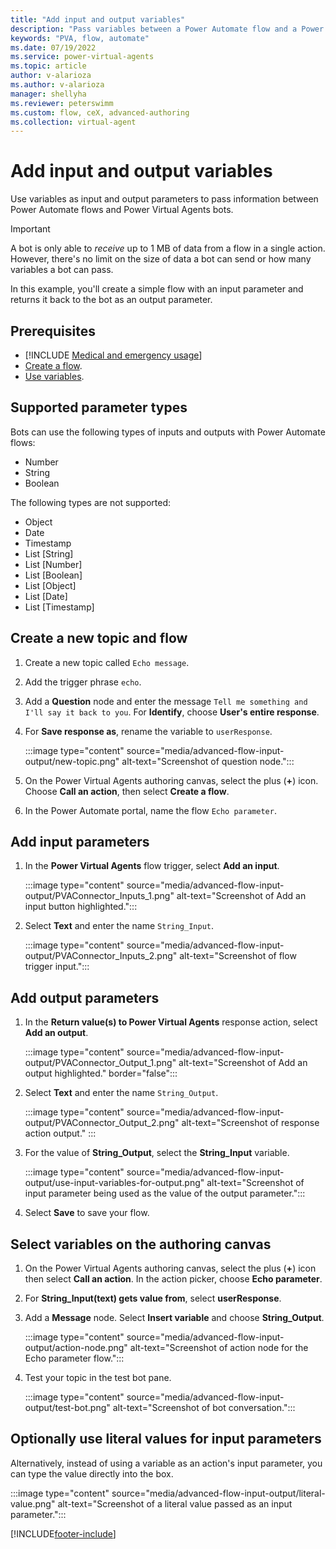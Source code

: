 ```yaml
---
title: "Add input and output variables"
description: "Pass variables between a Power Automate flow and a Power Virtual Agents bot."
keywords: "PVA, flow, automate"
ms.date: 07/19/2022
ms.service: power-virtual-agents
ms.topic: article
author: v-alarioza
ms.author: v-alarioza
manager: shellyha
ms.reviewer: peterswimm
ms.custom: flow, ceX, advanced-authoring
ms.collection: virtual-agent
---
```


# Add input and output variables

Use variables as input and output parameters to pass information between Power Automate flows and Power Virtual Agents bots.

> [!IMPORTANT]
> A bot is only able to _receive_ up to 1 MB of data from a flow in a single action. However, there's no limit on the size of data a bot can send or how many variables a bot can pass.

In this example, you'll create a simple flow with an input parameter and returns it back to the bot as an output parameter.

## Prerequisites

- [!INCLUDE [Medical and emergency usage](includes/pva-usage-limitations.md)]
- [Create a flow](advanced-flow-create.md).
- [Use variables](authoring-variables.md).

## Supported parameter types

Bots can use the following types of inputs and outputs with Power Automate flows:

- Number
- String
- Boolean

The following types are not supported:

- Object
- Date
- Timestamp
- List [String]
- List [Number]
- List [Boolean]
- List [Object]
- List [Date]
- List [Timestamp]

## Create a new topic and flow

1. Create a new topic called `Echo message`.

1. Add the trigger phrase `echo`.

1. Add a **Question** node and enter the message `Tell me something and I'll say it back to you`. For **Identify**, choose **User's entire response**.

1. For **Save response as**, rename the variable to `userResponse`.

    :::image type="content" source="media/advanced-flow-input-output/new-topic.png" alt-text="Screenshot of question node.":::

1. On the Power Virtual Agents authoring canvas, select the plus (**+**) icon. Choose **Call an action**, then select **Create a flow**.

1. In the Power Automate portal, name the flow `Echo parameter`.

## Add input parameters

1. In the **Power Virtual Agents** flow trigger, select **Add an input**.

    :::image type="content" source="media/advanced-flow-input-output/PVAConnector_Inputs_1.png" alt-text="Screenshot of Add an input button highlighted.":::

1. Select **Text** and enter the name `String_Input`.

    :::image type="content" source="media/advanced-flow-input-output/PVAConnector_Inputs_2.png" alt-text="Screenshot of flow trigger input.":::

## Add output parameters

1. In the **Return value(s) to Power Virtual Agents** response action, select **Add an output**.

    :::image type="content" source="media/advanced-flow-input-output/PVAConnector_Output_1.png" alt-text="Screenshot of Add an output highlighted." border="false":::

1. Select **Text** and enter the name `String_Output`.

    :::image type="content" source="media/advanced-flow-input-output/PVAConnector_Output_2.png" alt-text="Screenshot of response action output." :::

1. For the value of **String_Output**, select the **String_Input** variable.

    :::image type="content" source="media/advanced-flow-input-output/use-input-variables-for-output.png" alt-text="Screenshot of input parameter being used as the value of the output parameter.":::

1. Select **Save** to save your flow.

## Select variables on the authoring canvas

1. On the Power Virtual Agents authoring canvas, select the plus (**+**) icon then select **Call an action**. In the action picker, choose **Echo parameter**.

1. For **String_Input(text) gets value from**, select **userResponse**.

1. Add a **Message** node. Select **Insert variable** and choose **String_Output**.

    :::image type="content" source="media/advanced-flow-input-output/action-node.png" alt-text="Screenshot of action node for the Echo parameter flow.":::

1. Test your topic in the test bot pane.

    :::image type="content" source="media/advanced-flow-input-output/test-bot.png" alt-text="Screenshot of bot conversation.":::

## Optionally use literal values for input parameters

Alternatively, instead of using a variable as an action's input parameter, you can type the value directly into the box.

:::image type="content" source="media/advanced-flow-input-output/literal-value.png" alt-text="Screenshot of a literal value passed as an input parameter.":::

[!INCLUDE[footer-include](includes/footer-banner.md)]
